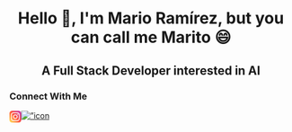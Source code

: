 <h1 align="center">Hello 👋, I'm Mario Ramírez, but you can call me Marito 😄</h1>

<h2 align="center">A Full Stack Developer interested in AI</h2>


<h3>Connect With Me</h3>
<a href=”https://www.linkedin.com/in/mario-tobar-aa7319174/"><img align=”left” src=”https://raw.githubusercontent.com/Marito-R-T/Marito-R-T/main/images/linkedin.svg" alt=”icon | LinkedIn” width=”21px”/></a>
<a href="https://instagram.com/yushi.95"><img align="left" src="https://raw.githubusercontent.com/Marito-R-T/Marito-R-T/main/images/instagram.svg" alt="Yu Shi | Instagram" width="21px"/></a>
